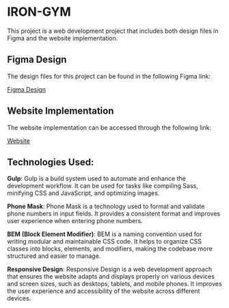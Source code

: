 # IRON-GYM

This project is a web development project that includes both design files in Figma and the website implementation.

## Figma Design

The design files for this project can be found in the following Figma link:

[Figma Design](<https://www.figma.com/file/44Cte8ZzWeBCAe0e8JH7dN/IronGym---Gym-Landing-Page-(Community)?node-id=1%3A456&mode=dev>)

## Website Implementation

The website implementation can be accessed through the following link:

[Website](https://iron-gym.netlify.app/)

## Technologies Used:

**Gulp**: Gulp is a build system used to automate and enhance the development workflow. It can be used for tasks like compiling Sass, minifying CSS and JavaScript, and optimizing images.

**Phone Mask**: Phone Mask is a technology used to format and validate phone numbers in input fields. It provides a consistent format and improves user experience when entering phone numbers.

**BEM (Block Element Modifier)**: BEM is a naming convention used for writing modular and maintainable CSS code. It helps to organize CSS classes into blocks, elements, and modifiers, making the codebase more structured and easier to manage.

**Responsive Design**: Responsive Design is a web development approach that ensures the website adapts and displays properly on various devices and screen sizes, such as desktops, tablets, and mobile phones. It improves the user experience and accessibility of the website across different devices.
